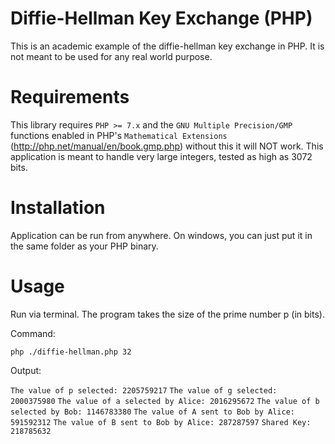 Diffie-Hellman Key Exchange (PHP)
============
This is an academic example of the diffie-hellman key exchange in PHP. 
It is  not meant to be used for any real world purpose.

Requirements
============

This library requires `PHP >= 7.x` and the `GNU Multiple Precision/GMP` functions enabled in PHP's `Mathematical Extensions` (http://php.net/manual/en/book.gmp.php)
without this it will NOT work. This application is meant to handle very large integers, tested as high as 3072 bits.

Installation
============
Application can be run from anywhere. On windows, you can just put it in the same folder as your PHP binary.

Usage
============
Run via terminal. The program takes the size of the prime number p (in bits).

Command:

`php ./diffie-hellman.php 32`

Output:

`The value of p selected: 2205759217`
`The value of g selected: 2000375980`
`The value of a selected by Alice: 2016295672`
`The value of b selected by Bob: 1146783380`
`The value of A sent to Bob by Alice: 591592312`
`The value of B sent to Bob by Alice: 287287597`
`Shared Key: 218785632`


